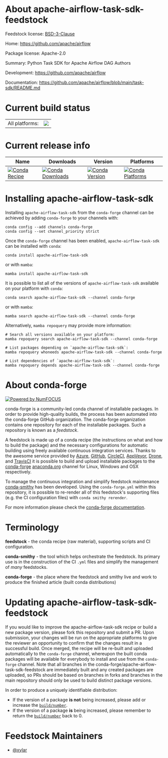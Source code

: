 About apache-airflow-task-sdk-feedstock
=======================================

Feedstock license: [BSD-3-Clause](https://github.com/conda-forge/apache-airflow-task-sdk-feedstock/blob/main/LICENSE.txt)

Home: https://github.com/apache/airflow

Package license: Apache-2.0

Summary: Python Task SDK for Apache Airflow DAG Authors

Development: https://github.com/apache/airflow

Documentation: https://github.com/apache/airflow/blob/main/task-sdk/README.md

Current build status
====================


<table><tr><td>All platforms:</td>
    <td>
      <a href="https://dev.azure.com/conda-forge/feedstock-builds/_build/latest?definitionId=25586&branchName=main">
        <img src="https://dev.azure.com/conda-forge/feedstock-builds/_apis/build/status/apache-airflow-task-sdk-feedstock?branchName=main">
      </a>
    </td>
  </tr>
</table>

Current release info
====================

| Name | Downloads | Version | Platforms |
| --- | --- | --- | --- |
| [![Conda Recipe](https://img.shields.io/badge/recipe-apache--airflow--task--sdk-green.svg)](https://anaconda.org/conda-forge/apache-airflow-task-sdk) | [![Conda Downloads](https://img.shields.io/conda/dn/conda-forge/apache-airflow-task-sdk.svg)](https://anaconda.org/conda-forge/apache-airflow-task-sdk) | [![Conda Version](https://img.shields.io/conda/vn/conda-forge/apache-airflow-task-sdk.svg)](https://anaconda.org/conda-forge/apache-airflow-task-sdk) | [![Conda Platforms](https://img.shields.io/conda/pn/conda-forge/apache-airflow-task-sdk.svg)](https://anaconda.org/conda-forge/apache-airflow-task-sdk) |

Installing apache-airflow-task-sdk
==================================

Installing `apache-airflow-task-sdk` from the `conda-forge` channel can be achieved by adding `conda-forge` to your channels with:

```
conda config --add channels conda-forge
conda config --set channel_priority strict
```

Once the `conda-forge` channel has been enabled, `apache-airflow-task-sdk` can be installed with `conda`:

```
conda install apache-airflow-task-sdk
```

or with `mamba`:

```
mamba install apache-airflow-task-sdk
```

It is possible to list all of the versions of `apache-airflow-task-sdk` available on your platform with `conda`:

```
conda search apache-airflow-task-sdk --channel conda-forge
```

or with `mamba`:

```
mamba search apache-airflow-task-sdk --channel conda-forge
```

Alternatively, `mamba repoquery` may provide more information:

```
# Search all versions available on your platform:
mamba repoquery search apache-airflow-task-sdk --channel conda-forge

# List packages depending on `apache-airflow-task-sdk`:
mamba repoquery whoneeds apache-airflow-task-sdk --channel conda-forge

# List dependencies of `apache-airflow-task-sdk`:
mamba repoquery depends apache-airflow-task-sdk --channel conda-forge
```


About conda-forge
=================

[![Powered by
NumFOCUS](https://img.shields.io/badge/powered%20by-NumFOCUS-orange.svg?style=flat&colorA=E1523D&colorB=007D8A)](https://numfocus.org)

conda-forge is a community-led conda channel of installable packages.
In order to provide high-quality builds, the process has been automated into the
conda-forge GitHub organization. The conda-forge organization contains one repository
for each of the installable packages. Such a repository is known as a *feedstock*.

A feedstock is made up of a conda recipe (the instructions on what and how to build
the package) and the necessary configurations for automatic building using freely
available continuous integration services. Thanks to the awesome service provided by
[Azure](https://azure.microsoft.com/en-us/services/devops/), [GitHub](https://github.com/),
[CircleCI](https://circleci.com/), [AppVeyor](https://www.appveyor.com/),
[Drone](https://cloud.drone.io/welcome), and [TravisCI](https://travis-ci.com/)
it is possible to build and upload installable packages to the
[conda-forge](https://anaconda.org/conda-forge) [anaconda.org](https://anaconda.org/)
channel for Linux, Windows and OSX respectively.

To manage the continuous integration and simplify feedstock maintenance
[conda-smithy](https://github.com/conda-forge/conda-smithy) has been developed.
Using the ``conda-forge.yml`` within this repository, it is possible to re-render all of
this feedstock's supporting files (e.g. the CI configuration files) with ``conda smithy rerender``.

For more information please check the [conda-forge documentation](https://conda-forge.org/docs/).

Terminology
===========

**feedstock** - the conda recipe (raw material), supporting scripts and CI configuration.

**conda-smithy** - the tool which helps orchestrate the feedstock.
                   Its primary use is in the construction of the CI ``.yml`` files
                   and simplify the management of *many* feedstocks.

**conda-forge** - the place where the feedstock and smithy live and work to
                  produce the finished article (built conda distributions)


Updating apache-airflow-task-sdk-feedstock
==========================================

If you would like to improve the apache-airflow-task-sdk recipe or build a new
package version, please fork this repository and submit a PR. Upon submission,
your changes will be run on the appropriate platforms to give the reviewer an
opportunity to confirm that the changes result in a successful build. Once
merged, the recipe will be re-built and uploaded automatically to the
`conda-forge` channel, whereupon the built conda packages will be available for
everybody to install and use from the `conda-forge` channel.
Note that all branches in the conda-forge/apache-airflow-task-sdk-feedstock are
immediately built and any created packages are uploaded, so PRs should be based
on branches in forks and branches in the main repository should only be used to
build distinct package versions.

In order to produce a uniquely identifiable distribution:
 * If the version of a package **is not** being increased, please add or increase
   the [``build/number``](https://docs.conda.io/projects/conda-build/en/latest/resources/define-metadata.html#build-number-and-string).
 * If the version of a package **is** being increased, please remember to return
   the [``build/number``](https://docs.conda.io/projects/conda-build/en/latest/resources/define-metadata.html#build-number-and-string)
   back to 0.

Feedstock Maintainers
=====================

* [@xylar](https://github.com/xylar/)


<!-- dummy commit to enable rerendering -->

